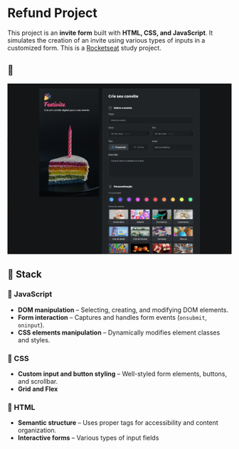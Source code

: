 # Refund Project

This project is an **invite form** built with **HTML, CSS, and JavaScript**. It simulates the creation of an invite using various types of inputs in a customized form. This is a [Rocketseat](https://www.rocketseat.com.br/?utm_source=google&utm_medium=cpc&utm_campaign=lead&utm_term=perpetuo&utm_content=institucional-lead-home-texto-lead-brandkws-none-none-institucional-none-none-br-google&gad_source=1&gclid=CjwKCAiAtYy9BhBcEiwANWQQL_7PJhNk7vjUU2WS5edbdA0Q-JW-9ytiEHPkbCOhkU4Y2gnl6gjFZxoCVxgQAvD_BwE) study project.

## 📸  

![Project Screenshot](/assets/screenshot_invite_form.png) 

## 🚀 Stack  

### 🔹 JavaScript   
- **DOM manipulation** – Selecting, creating, and modifying DOM elements.    
- **Form interaction** – Captures and handles form events (`onsubmit`, `oninput`).  
- **CSS elements manipulation** – Dynamically modifies element classes and styles.  

### 🎨 CSS    
- **Custom input and button styling** – Well-styled form elements, buttons, and scrollbar. 
- **Grid and Flex**

### 📄 HTML  
- **Semantic structure** – Uses proper tags for accessibility and content organization.  
- **Interactive forms** – Various types of input fields